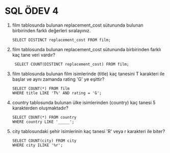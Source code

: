 # SQL ÖDEV 4

1. film tablosunda bulunan replacement_cost sütununda bulunan birbirinden farklı değerleri sıralayınız.

   ```
   SELECT DISTINCT replacement_cost FROM film;
   ```

2. film tablosunda bulunan replacement_cost sütununda birbirinden farklı kaç tane veri vardır?

   ```
    SELECT COUNT(DISTINCT replacement_cost) FROM film;
   ```

3. film tablosunda bulunan film isimlerinde (title) kaç tanesini T karakteri ile başlar ve aynı zamanda rating 'G' ye eşittir?

   ```
   SELECT COUNT(*) FROM film
   WHERE title LIKE 'T%' AND rating = 'G';
   ```

4. country tablosunda bulunan ülke isimlerinden (country) kaç tanesi 5 karakterden oluşmaktadır?

   ```
   SELECT COUNT(*) FROM country
   WHERE country LIKE '_____';
   ```

5. city tablosundaki şehir isimlerinin kaç tanesi 'R' veya r karakteri ile biter?

   ```
   SELECT COUNT(city) FROM city
   WHERE city ILIKE '%r';
   ```
